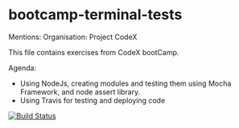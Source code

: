 # bootcamp-terminal-tests

Mentions:
Organisation: Project CodeX

This file contains exercises from CodeX bootCamp.

Agenda:
- Using NodeJs, creating modules and testing them using Mocha Framework, and node assert library.
- Using Travis for testing and deploying code

[![Build Status](https://travis-ci.org/Trinesh1996/bootcamp-terminal-tests.svg?branch=master)](https://travis-ci.org/Trinesh1996/bootcamp-terminal-tests)
